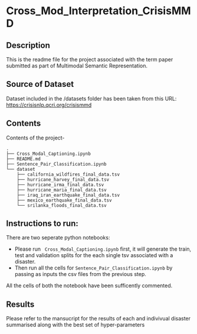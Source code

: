 # Cross_Mod_Interpretation_CrisisMMD

## Description
This is the readme file for the project associated with the term paper submitted as part of Multimodal Semantic Representation.


## Source of Dataset
Dataset included in the /datasets folder has been taken from this URL: <https://crisisnlp.qcri.org/crisismmd>

## Contents
Contents of the project-

```
.
├── Cross_Modal_Captioning.ipynb
├── README.md
├── Sentence_Pair_Classification.ipynb
└── dataset
    ├── california_wildfires_final_data.tsv
    ├── hurricane_harvey_final_data.tsv
    ├── hurricane_irma_final_data.tsv
    ├── hurricane_maria_final_data.tsv
    ├── iraq_iran_earthquake_final_data.tsv
    ├── mexico_earthquake_final_data.tsv
    └── srilanka_floods_final_data.tsv

```


## Instructions to run:
There are two seperate python notebooks:
- Please run ``` Cross_Modal_Captioning.ipynb``` first, it will generate the train, test and validation splits for the each single tsv associated with a disaster.
- Then run all the cells for ``` Sentence_Pair_Classification.ipynb ``` by passing as inputs the csv files from the previous step.


All the cells of both the notebook have been sufficently commented.

## Results
Please refer to the mansucript for the results of each and indivivual disaster summarised along with the best set of hyper-parameters



